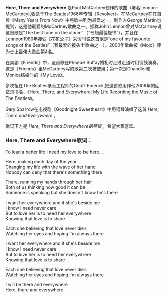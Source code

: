 

**Here, There and Everywhere** 是Paul McCartney创作的歌曲（署名Lennon–McCartney),收录于The
Beatles1966年专辑《Revolver》。在McCartney在其自传《Many Years From
Now》中将歌曲列为最爱之一。制作人George Martin也提到，这是他最爱的McCartney歌曲之一。据称John
Lennon曾对McCartney说这首歌是“The best tune on the
album”（“专辑最佳旋律”），并且在Lennoon1980年接受《花花公子》采访时说这首歌是“one of my favourite songs of
the Beatles”（我最爱的披头士歌曲之一）。2000年歌曲被《Mojo》评为史上最伟大歌曲第4名。

  
在美剧《Friends》中，这首歌在Phoebe
Buffay婚礼时走过走道时用钢鼓演奏。这是《Friends》里McCartney写的歌第二次被使用；第一次是Chandler和Monica结婚时的《My
Love》。

  
多次担任The Beatles录音工程师的Geoff Emerick,把这首歌用作他2006年的回忆录书名，《Here, There, and
Everywhere: My Life Recording the Music of The Beatles》。

  
Gary Sparrow在电视剧《Goodnight Sweetheart》中用钢琴演唱了这首 _Here, There and Everywhere_ 。

  
歌词下方是 _Here, There and Everywhere钢琴谱_ ，希望大家喜欢。

### Here, There and Everywhere歌词：

To lead a better life I need my love to be here...

Here, making each day of the year  
Changing my life with the wave of her hand  
Nobody can deny that there's something there

There, running my hands through her hair  
Both of us thinking how good it can be  
Someone is speaking but she doesn't know he's there

I want her everywhere and if she's beside me  
I know I need never care  
But to love her is to need her everywhere  
Knowing that love is to share

Each one believing that love never dies  
Watching her eyes and hoping I'm always there

I want her everywhere and if she's beside me  
I know I need never care  
But to love her is to need her everywhere  
Knowing that love is to share

Each one believing that love never dies  
Watching her eyes and hoping I'm always there

I will be there and everywhere  
Here, there and everywhere

